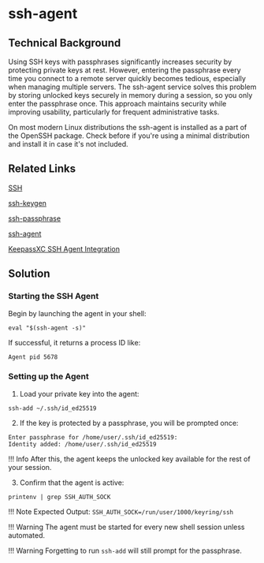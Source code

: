 # ssh-agent

## Technical Background

Using SSH keys with passphrases significantly increases security by protecting private keys at rest. However, entering the passphrase every time you connect to a remote server quickly becomes tedious, especially when managing multiple servers.
The ssh-agent service solves this problem by storing unlocked keys securely in memory during a session, so you only enter the passphrase once. This approach maintains security while improving usability, particularly for frequent administrative tasks.

On most modern Linux distributions the ssh-agent is installed as a part of the OpenSSH package. Check before if you're using a minimal distribution and install it in case it's not included.

## Related Links

[SSH](https://en.wikipedia.org/wiki/Secure_Shell)

[ssh-keygen](https://linux.die.net/man/1/ssh-keygen)

[ssh-passphrase](https://www.ssh.com/academy/ssh/passphrase)

[ssh-agent](https://linux.die.net/man/1/ssh-agent)

[KeepassXC SSH Agent Integration](https://keepassxc.org/docs/#faq-ssh-agent-how)

## Solution 

### Starting the SSH Agent

Begin by launching the agent in your shell:

`eval "$(ssh-agent -s)"`

If successful, it returns a process ID like:

`Agent pid 5678`

### Setting up the Agent

1. Load your private key into the agent:

`ssh-add ~/.ssh/id_ed25519`

2. If the key is protected by a passphrase, you will be prompted once:

```
Enter passphrase for /home/user/.ssh/id_ed25519:
Identity added: /home/user/.ssh/id_ed25519
```

!!! Info
    After this, the agent keeps the unlocked key available for the rest of your session.

3. Confirm that the agent is active:

`printenv | grep SSH_AUTH_SOCK`

!!! Note
    Expected Output: `SSH_AUTH_SOCK=/run/user/1000/keyring/ssh`

!!! Warning
    The agent must be started for every new shell session unless automated.

!!! Warning
    Forgetting to run `ssh-add` will still prompt for the passphrase.


